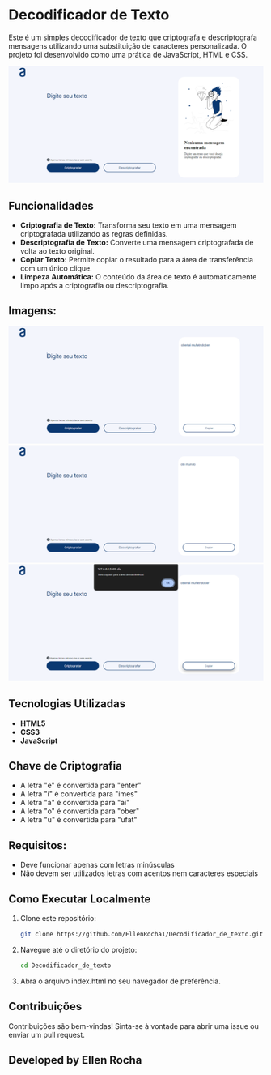 # Decodificador de Texto

Este é um simples decodificador de texto que criptografa e descriptografa mensagens utilizando uma substituição de caracteres personalizada. O projeto foi desenvolvido como uma prática de JavaScript, HTML e CSS.

![Tela Inicial](assets_readme/tela_inicial.png)

## Funcionalidades

- **Criptografia de Texto:** Transforma seu texto em uma mensagem criptografada utilizando as regras definidas.
- **Descriptografia de Texto:** Converte uma mensagem criptografada de volta ao texto original.
- **Copiar Texto:** Permite copiar o resultado para a área de transferência com um único clique.
- **Limpeza Automática:** O conteúdo da área de texto é automaticamente limpo após a criptografia ou descriptografia.

## Imagens:

  ![Texto Criptografado](assets_readme/texto_criptografado.png)
  ![Texto Descriptografado](assets_readme/texto_descriptografado.png)
  ![Texto Copiado](assets_readme/texto_copiado.png)
  

## Tecnologias Utilizadas

- **HTML5**
- **CSS3**
- **JavaScript**

## Chave de Criptografia

- A letra "e" é convertida para "enter"
- A letra "i" é convertida para "imes"
- A letra "a" é convertida para "ai"
- A letra "o" é convertida para "ober"
- A letra "u" é convertida para "ufat"

## Requisitos:

- Deve funcionar apenas com letras minúsculas
- Não devem ser utilizados letras com acentos nem caracteres especiais

## Como Executar Localmente

1. Clone este repositório:
   ```bash
   git clone https://github.com/EllenRocha1/Decodificador_de_texto.git

2. Navegue até o diretório do projeto:
   ```bash
   cd Decodificador_de_texto

3. Abra o arquivo index.html no seu navegador de preferência.

## Contribuições

Contribuições são bem-vindas! Sinta-se à vontade para abrir uma issue ou enviar um pull request.

## Developed by Ellen Rocha
